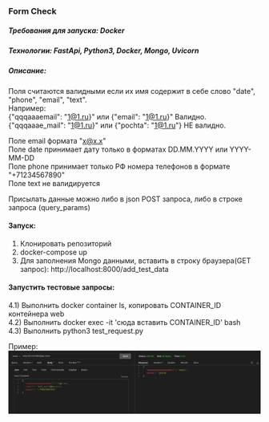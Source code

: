 ### Form Check
##### Требования для запуска: Docker  
##### Технологии: FastApi, Python3, Docker, Mongo, Uvicorn  
##### Описание:  
Поля считаются валидными если их имя содержит в себе слово "date", "phone", "email", "text".  
Например:  
{"qqqaaaemail": "1@1.ru}" или {"email": "1@1.ru}" Валидно.  
{"qqqaaae_mail": "1@1.ru}" или {"pochta": "1@1.ru"} НЕ валидно.  
  
Поле email формата "x@x.x"  
Поле date принимает дату только в форматах DD.MM.YYYY или YYYY-MM-DD  
Поле phone принимает только РФ номера телефонов в формате "+71234567890"  
Поле text не валидируется  
  
Присылать данные можно либо в json POST запроса, либо в строке запроса (query_params)  
  
#### Запуск:  
1) Клонировать репозиторий  
2) docker-compose up  
3) Для заполнения Mongo данными, вставить в строку браузера(GET запрос): http://localhost:8000/add_test_data  
#### Запустить тестовые запросы:  
4.1) Выполнить docker container ls, копировать CONTAINER_ID контейнера web  
4.2) Выполнить docker exec -it 'сюда вставить CONTAINER_ID' bash  
4.3) Выполнить python3 test_request.py  
  
Пример:  
![Иллюстрация к проекту](https://github.com/georg220022/check_form/blob/main/img/2.png)

